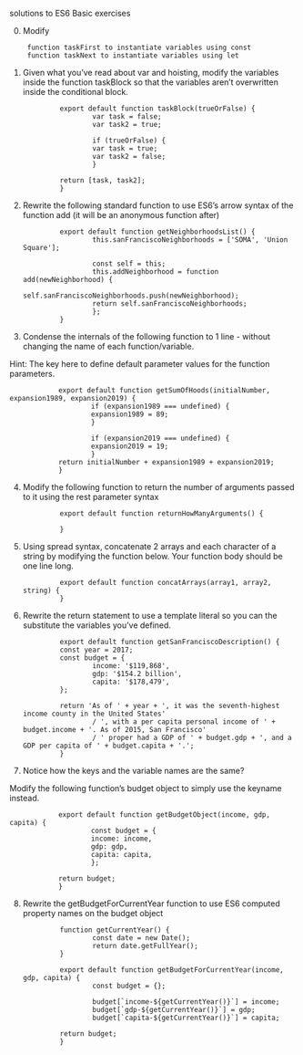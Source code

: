 solutions to ES6 Basic exercises

0. Modify

        function taskFirst to instantiate variables using const
        function taskNext to instantiate variables using let

1. Given what you’ve read about var and hoisting, modify the variables inside the function taskBlock so that the variables aren’t overwritten inside the conditional block.

                export default function taskBlock(trueOrFalse) {
                        var task = false;
                        var task2 = true;

                        if (trueOrFalse) {
                        var task = true;
                        var task2 = false;
                        }

                return [task, task2];
                }

2. Rewrite the following standard function to use ES6’s arrow syntax of the function add (it will be an anonymous function after)

                export default function getNeighborhoodsList() {
                        this.sanFranciscoNeighborhoods = ['SOMA', 'Union Square'];

                        const self = this;
                        this.addNeighborhood = function add(newNeighborhood) {
                        self.sanFranciscoNeighborhoods.push(newNeighborhood);
                        return self.sanFranciscoNeighborhoods;
                        };
                }

3. Condense the internals of the following function to 1 line - without changing the name of each function/variable.

Hint: The key here to define default parameter values for the function parameters.

                export default function getSumOfHoods(initialNumber, expansion1989, expansion2019) {
                        if (expansion1989 === undefined) {
                        expansion1989 = 89;
                        }

                        if (expansion2019 === undefined) {
                        expansion2019 = 19;
                        }
                return initialNumber + expansion1989 + expansion2019;
                }

4. Modify the following function to return the number of arguments passed to it using the rest parameter syntax

                export default function returnHowManyArguments() {

                }

5. Using spread syntax, concatenate 2 arrays and each character of a string by modifying the function below. Your function body should be one line long.

                export default function concatArrays(array1, array2, string) {
                }

6. Rewrite the return statement to use a template literal so you can the substitute the variables you’ve defined.

                export default function getSanFranciscoDescription() {
                const year = 2017;
                const budget = {
                        income: '$119,868',
                        gdp: '$154.2 billion',
                        capita: '$178,479',
                };

                return 'As of ' + year + ', it was the seventh-highest income county in the United States'
                        / ', with a per capita personal income of ' + budget.income + '. As of 2015, San Francisco'
                        / ' proper had a GDP of ' + budget.gdp + ', and a GDP per capita of ' + budget.capita + '.';
                }

7. Notice how the keys and the variable names are the same?

Modify the following function’s budget object to simply use the keyname instead.

                export default function getBudgetObject(income, gdp, capita) {
                        const budget = {
                        income: income,
                        gdp: gdp,
                        capita: capita,
                        };

                return budget;
                }

8. Rewrite the getBudgetForCurrentYear function to use ES6 computed property names on the budget object

                function getCurrentYear() {
                        const date = new Date();
                        return date.getFullYear();
                }

                export default function getBudgetForCurrentYear(income, gdp, capita) {
                        const budget = {};

                        budget[`income-${getCurrentYear()}`] = income;
                        budget[`gdp-${getCurrentYear()}`] = gdp;
                        budget[`capita-${getCurrentYear()}`] = capita;

                return budget;
                }